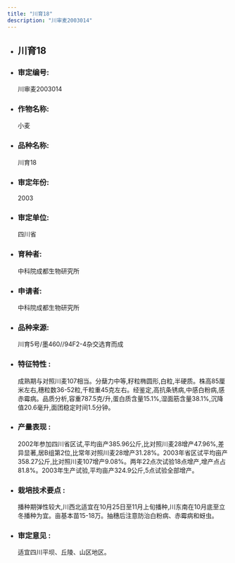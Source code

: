 ```yaml
---
title: "川育18"
description: "川审麦2003014"
---
```

* ## 川育18
* ###  审定编号:  
   川审麦2003014

*  ### 作物名称:  
   小麦

*   ###  品种名称: 
    川育18

*   ### 审定年份: 
    2003

*   ### 审定单位:  
    四川省

*   ### 育种者:  
    中科院成都生物研究所

*   ### 申请者:  
    中科院成都生物研究所

*   ### 品种来源:  
    川育5号/墨460//94F2-4杂交选育而成

*   ### 特征特性 : 
    成熟期与对照川麦107相当。分蘖力中等,籽粒椭圆形,白粒,半硬质。株高85厘米左右,穗粒数36-52粒,千粒重45克左右。经鉴定,高抗条锈病,中感白粉病,感赤霉病。品质分析,容重787.5克/升,蛋白质含量15.1%,湿面筋含量38.1%,沉降值20.6毫升,面团稳定时间1.5分钟。

*   ### 产量表现 : 
    2002年参加四川省区试,平均亩产385.96公斤,比对照川麦28增产47.96%,差异显著,居B组第2位,比常年对照川麦28增产31.28%。2003年省区试平均亩产358.27公斤,比对照川麦107增产9.08%。两年22点次试验18点增产,增产点占81.8%。2003年生产试验,平均亩产324.9公斤,5点试验全部增产。

*   ### 栽培技术要点 : 
    播种期弹性较大,川西北适宜在10月25日至11月上旬播种,川东南在10月底至立冬播种为宜。亩基本苗15-18万。抽穗后注意防治白粉病、赤霉病和蚜虫。

*   ### 审定意见 : 
    适宜四川平坝、丘陵、山区地区。
